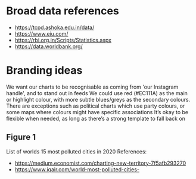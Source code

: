 # Broad data references
 - https://tcpd.ashoka.edu.in/data/
 - https://www.eiu.com/
 - https://rbi.org.in/Scripts/Statistics.aspx
 - https://data.worldbank.org/

# Branding ideas
We want our charts to be recognisable as coming from 'our Instagram handle', and to stand out in feeds
We could use red (#EC111A) as the main or highlight colour, with more subtle blues/greys as the secondary colours. There are exceptions such as political charts which use party colours, or some maps where colours might have specific associations
It’s okay to be flexible when needed, as long as there’s a strong template to fall back on

## Figure 1
List of worlds 15 most polluted cities in 2020
References:
- https://medium.economist.com/charting-new-territory-7f5afb293270
- https://www.iqair.com/world-most-polluted-cities-
